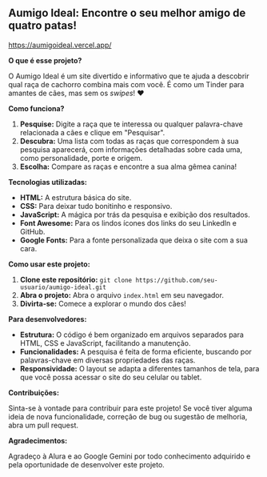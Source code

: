 ## Aumigo Ideal: Encontre o seu melhor amigo de quatro patas!
https://aumigoideal.vercel.app/

**O que é esse projeto?**

O Aumigo Ideal é um site divertido e informativo que te ajuda a descobrir qual raça de cachorro combina mais com você. É como um Tinder para amantes de cães, mas sem os *swipes*! ❤️

**Como funciona?**

1. **Pesquise:** Digite a raça que te interessa ou qualquer palavra-chave relacionada a cães e clique em "Pesquisar".
2. **Descubra:** Uma lista com todas as raças que correspondem à sua pesquisa aparecerá, com informações detalhadas sobre cada uma, como personalidade, porte e origem.
3. **Escolha:** Compare as raças e encontre a sua alma gêmea canina!

**Tecnologias utilizadas:**

* **HTML:** A estrutura básica do site.
* **CSS:** Para deixar tudo bonitinho e responsivo.
* **JavaScript:** A mágica por trás da pesquisa e exibição dos resultados.
* **Font Awesome:** Para os lindos ícones dos links do seu LinkedIn e GitHub.
* **Google Fonts:** Para a fonte personalizada que deixa o site com a sua cara.

**Como usar este projeto:**

1. **Clone este repositório:** `git clone https://github.com/seu-usuario/aumigo-ideal.git`
2. **Abra o projeto:** Abra o arquivo `index.html` em seu navegador.
3. **Divirta-se:** Comece a explorar o mundo dos cães!

**Para desenvolvedores:**

* **Estrutura:** O código é bem organizado em arquivos separados para HTML, CSS e JavaScript, facilitando a manutenção.
* **Funcionalidades:** A pesquisa é feita de forma eficiente, buscando por palavras-chave em diversas propriedades das raças.
* **Responsividade:** O layout se adapta a diferentes tamanhos de tela, para que você possa acessar o site do seu celular ou tablet.

**Contribuições:**

Sinta-se à vontade para contribuir para este projeto! Se você tiver alguma ideia de nova funcionalidade, correção de bug ou sugestão de melhoria, abra um pull request.

**Agradecimentos:**

Agradeço à Alura e ao Google Gemini por todo conhecimento adquirido e pela oportunidade de desenvolver este projeto.
